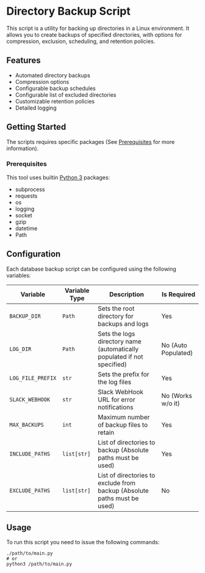 # Directory Backup Script

This script is a utility for backing up directories in a Linux environment. It allows you to create backups of specified directories, with options for compression, exclusion, scheduling, and retention policies.

## Features
- Automated directory backups
- Compression options
- Configurable backup schedules
- Configurable list of excluded directories
- Customizable retention policies
- Detailed logging

## Getting Started

The scripts requires specific packages (See [Prerequisites](#prerequisites) for more information).

### Prerequisites

This tool uses builtin [Python 3](https://www.python.org/) packages:

* subprocess
* requests
* os
* logging
* socket
* gzip
* datetime
* Path

## Configuration

Each database backup script can be configured using the following variables:

| Variable          | Variable Type | Description                                                                              | Is Required            |
|-------------------|---------------|------------------------------------------------------------------------------------------|------------------------|
| `BACKUP_DIR`      | `Path`        | Sets the root directory for backups and logs                                             | Yes                    |
| `LOG_DIR`         | `Path`        | Sets the logs directory name (automatically populated if not specified)                  | No (Auto Populated)    |
| `LOG_FILE_PREFIX` | `str`         | Sets the prefix for the log files                                                        | Yes                    |
| `SLACK_WEBHOOK`   | `str`         | Slack WebHook URL for error notifications                                                | No (Works w/o it)      |
| `MAX_BACKUPS`     | `int`         | Maximum number of backup files to retain                                                 | Yes                    |
| `INCLUDE_PATHS`   | `list[str]`   | List of directories to backup (Absolute paths must be used)                              | Yes                    |
| `EXCLUDE_PATHS`   | `list[str]`   | List of directories to exclude from backup (Absolute paths must be used)                 | No                     |

## Usage

To run this script you need to issue the following commands:

```properties
./path/to/main.py
# or
python3 /path/to/main.py
```
